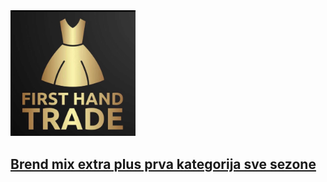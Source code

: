 <img src="firsthandtradelogo.jpg" width="200">

## [Brend mix extra plus prva kategorija sve sezone](https://www.facebook.com/profile.php?id=61552553316969&sk=photos_albums)

